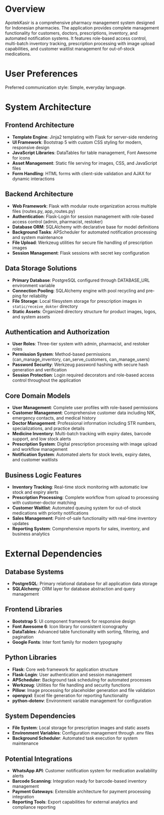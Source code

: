 # Overview

ApotekKasir is a comprehensive pharmacy management system designed for Indonesian pharmacies. The application provides complete management functionality for customers, doctors, prescriptions, inventory, and automated notification systems. It features role-based access control, multi-batch inventory tracking, prescription processing with image upload capabilities, and customer waitlist management for out-of-stock medications.

# User Preferences

Preferred communication style: Simple, everyday language.

# System Architecture

## Frontend Architecture
- **Template Engine**: Jinja2 templating with Flask for server-side rendering
- **UI Framework**: Bootstrap 5 with custom CSS styling for modern, responsive design
- **JavaScript Libraries**: DataTables for table management, Font Awesome for icons
- **Asset Management**: Static file serving for images, CSS, and JavaScript files
- **Form Handling**: HTML forms with client-side validation and AJAX for dynamic interactions

## Backend Architecture
- **Web Framework**: Flask with modular route organization across multiple files (routes.py, app_routes.py)
- **Authentication**: Flask-Login for session management with role-based access control (admin, pharmacist, restoker)
- **Database ORM**: SQLAlchemy with declarative base for model definitions
- **Background Tasks**: APScheduler for automated notification processing and system maintenance
- **File Upload**: Werkzeug utilities for secure file handling of prescription images
- **Session Management**: Flask sessions with secret key configuration

## Data Storage Solutions
- **Primary Database**: PostgreSQL configured through DATABASE_URL environment variable
- **Connection Pooling**: SQLAlchemy engine with pool recycling and pre-ping for reliability
- **File Storage**: Local filesystem storage for prescription images in `static/receive_dokter` directory
- **Static Assets**: Organized directory structure for product images, logos, and system assets

## Authentication and Authorization
- **User Roles**: Three-tier system with admin, pharmacist, and restoker roles
- **Permission System**: Method-based permissions (can_manage_inventory, can_serve_customers, can_manage_users)
- **Password Security**: Werkzeug password hashing with secure hash generation and verification
- **Session Protection**: Login required decorators and role-based access control throughout the application

## Core Domain Models
- **User Management**: Complete user profiles with role-based permissions
- **Customer Management**: Comprehensive customer data including NIK, emergency contacts, and medical history
- **Doctor Management**: Professional information including STR numbers, specializations, and practice details
- **Medicine Inventory**: Multi-batch tracking with expiry dates, barcode support, and low stock alerts
- **Prescription System**: Digital prescription processing with image upload and workflow management
- **Notification System**: Automated alerts for stock levels, expiry dates, and customer waitlists

## Business Logic Features
- **Inventory Tracking**: Real-time stock monitoring with automatic low stock and expiry alerts
- **Prescription Processing**: Complete workflow from upload to processing with customer-doctor matching
- **Customer Waitlist**: Automated queuing system for out-of-stock medications with priority notifications
- **Sales Management**: Point-of-sale functionality with real-time inventory updates
- **Reporting System**: Comprehensive reports for sales, inventory, and business analytics

# External Dependencies

## Database Systems
- **PostgreSQL**: Primary relational database for all application data storage
- **SQLAlchemy**: ORM layer for database abstraction and query management

## Frontend Libraries
- **Bootstrap 5**: UI component framework for responsive design
- **Font Awesome 6**: Icon library for consistent iconography
- **DataTables**: Advanced table functionality with sorting, filtering, and pagination
- **Google Fonts**: Inter font family for modern typography

## Python Libraries
- **Flask**: Core web framework for application structure
- **Flask-Login**: User authentication and session management
- **APScheduler**: Background task scheduling for automated processes
- **Werkzeug**: Utilities for file handling and security functions
- **Pillow**: Image processing for placeholder generation and file validation
- **openpyxl**: Excel file generation for reporting functionality
- **python-dotenv**: Environment variable management for configuration

## System Dependencies
- **File System**: Local storage for prescription images and static assets
- **Environment Variables**: Configuration management through .env files
- **Background Scheduler**: Automated task execution for system maintenance

## Potential Integrations
- **WhatsApp API**: Customer notification system for medication availability alerts
- **Barcode Scanning**: Integration ready for barcode-based inventory management
- **Payment Gateways**: Extensible architecture for payment processing integration
- **Reporting Tools**: Export capabilities for external analytics and compliance reporting